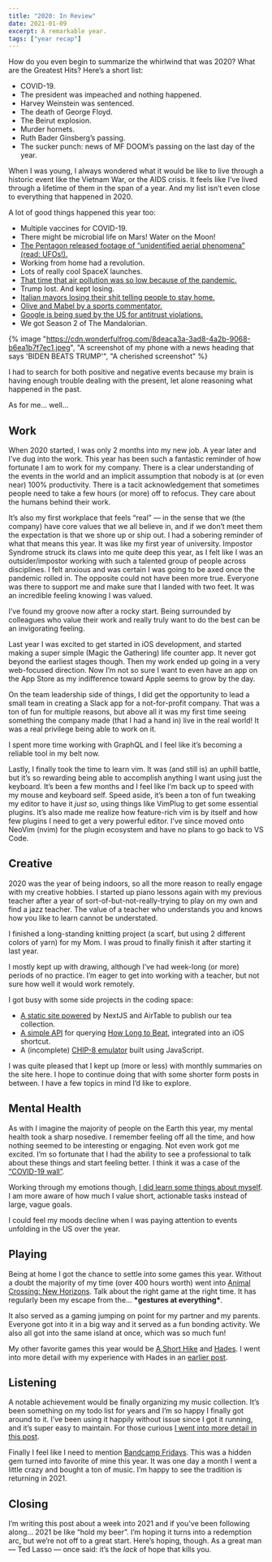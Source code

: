 ```yaml
---
title: "2020: In Review"
date: 2021-01-09
excerpt: A remarkable year.
tags: ["year recap"]
---
```


How do you even begin to summarize the whirlwind that was 2020? What are the Greatest Hits? Here’s a short list:

- COVID-19.
- The president was impeached and nothing happened.
- Harvey Weinstein was sentenced.
- The death of George Floyd.
- The Beirut explosion.
- Murder hornets.
- Ruth Bader Ginsberg’s passing.
- The sucker punch: news of MF DOOM’s passing on the last day of the year.

When I was young, I always wondered what it would be like to live through a historic event like the Vietnam War, or the AIDS crisis. It feels like I’ve lived through a lifetime of them in the span of a year. And my list isn’t even close to everything that happened in 2020.

A lot of good things happened this year too:

- Multiple vaccines for COVID-19.
- There might be microbial life on Mars! Water on the Moon!
- [The Pentagon released footage of “unidentified aerial phenomena” (read: UFOs!).][ufos]
- Working from home had a revolution.
- Lots of really cool SpaceX launches.
- [That time that air pollution was so low because of the pandemic.][pollution]
- Trump lost. And kept losing.
- [Italian mayors losing their shit telling people to stay home.][mayors]
- [Olive and Mabel by a sports commentator.][commentator]
- [Google is being sued by the US for antitrust violations.][antitrust]
- We got Season 2 of The Mandalorian.

{% image "https://cdn.wonderfulfrog.com/8deaca3a-3ad8-4a2b-9068-b6ea1b7f7ec1.jpeg", "A screenshot of my phone with a news heading that says 'BIDEN BEATS TRUMP'", "A cherished screenshot" %}

I had to search for both positive and negative events because my brain is having enough trouble dealing with the present, let alone reasoning what happened in the past.

As for me... well...

## Work

When 2020 started, I was only 2 months into my new job. A year later and I’ve dug into the work. This year has been such a fantastic reminder of how fortunate I am to work for my company. There is a clear understanding of the events in the world and an implicit assumption that nobody is at (or even near) 100% productivity. There is a tacit acknowledgement that sometimes people need to take a few hours (or more) off to refocus. They care about the humans behind their work.

It’s also my first workplace that feels “real” — in the sense that we (the company) have core values that we all believe in, and if we don’t meet them the expectation is that we shore up or ship out. I had a sobering reminder of what that means this year. It was like my first year of university. Impostor Syndrome struck its claws into me quite deep this year, as I felt like I was an outsider/impostor working with such a talented group of people across disciplines. I felt anxious and was certain I was going to be axed once the pandemic rolled in. The opposite could not have been more true. Everyone was there to support me and make sure that I landed with two feet. It was an incredible feeling knowing I was valued.

I’ve found my groove now after a rocky start. Being surrounded by colleagues who value their work and really truly want to do the best can be an invigorating feeling.

Last year I was excited to get started in iOS development, and started making a super simple (Magic the Gathering) life counter app. It never got beyond the earliest stages though. Then my work ended up going in a very web-focused direction. Now I’m not so sure I want to even have an app on the App Store as my indifference toward Apple seems to grow by the day.

On the team leadership side of things, I did get the opportunity to lead a small team in creating a Slack app for a not-for-profit company. That was a ton of fun for multiple reasons, but above all it was my first time seeing something the company made (that I had a hand in) live in the real world! It was a real privilege being able to work on it.

I spent more time working with GraphQL and I feel like it’s becoming a reliable tool in my belt now.

Lastly, I finally took the time to learn vim. It was (and still is) an uphill battle, but it’s so rewarding being able to accomplish anything I want using just the keyboard. It’s been a few months and I feel like I’m back up to speed with my mouse and keyboard self. Speed aside, it’s been a ton of fun tweaking my editor to have it _just so_, using things like VimPlug to get some essential plugins. It’s also made me realize how feature-rich vim is by itself and how few plugins I need to get a very powerful editor. I’ve since moved onto NeoVim (nvim) for the plugin ecosystem and have no plans to go back to VS Code.

## Creative

2020 was the year of being indoors, so all the more reason to really engage with my creative hobbies. I started up piano lessons again with my previous teacher after a year of sort-of-but-not-really-trying to play on my own and find a jazz teacher. The value of a teacher who understands you and knows how you like to learn cannot be understated.

I finished a long-standing knitting project (a scarf, but using 2 different colors of yarn) for my Mom. I was proud to finally finish it after starting it last year.

I mostly kept up with drawing, although I’ve had week-long (or more) periods of no practice. I’m eager to get into working with a teacher, but not sure how well it would work remotely.

I got busy with some side projects in the coding space:

- [A static site powered][teabase] by NextJS and AirTable to publish our tea collection.
- [A simple API][hltbapi] for querying [How Long to Beat][hltb], integrated into an iOS shortcut.
- A (incomplete) [CHIP-8 emulator][chip8] built using JavaScript.

I was quite pleased that I kept up (more or less) with monthly summaries on the site here. I hope to continue doing that with some shorter form posts in between. I have a few topics in mind I’d like to explore.

## Mental Health

As with I imagine the majority of people on the Earth this year, my mental health took a sharp nosedive. I remember feeling off all the time, and how nothing seemed to be interesting or engaging. Not even work got me excited. I’m so fortunate that I had the ability to see a professional to talk about these things and start feeling better. I think it was a case of the [“COVID-19 wall”][covidwall].

Working through my emotions though, [I did learn some things about myself][octrecently]. I am more aware of how much I value short, actionable tasks instead of large, vague goals.

I could feel my moods decline when I was paying attention to events unfolding in the US over the year.

## Playing

Being at home I got the chance to settle into some games this year. Without a doubt the majority of my time (over 400 hours worth) went into [Animal Crossing: New Horizons][acnh]. Talk about the right game at the right time. It has regularly been my escape from the... **\*gestures at everything\***.

It also served as a gaming jumping on point for my partner and my parents. Everyone got into it in a big way and it served as a fun bonding activity. We also all got into the same island at once, which was so much fun!

My other favorite games this year would be [A Short Hike][ash] and [Hades][hades]. I went into more detail with my experience with Hades in an [earlier post][novrecently].

## Listening

A notable achievement would be finally organizing my music collection. It’s been something on my todo list for years and I’m so happy I finally got around to it. I’ve been using it happily without issue since I got it running, and it’s super easy to maintain. For those curious [I went into more detail in this post][music].

Finally I feel like I need to mention [Bandcamp Fridays][bcf]. This was a hidden gem turned into favorite of mine this year. It was one day a month I went a little crazy and bought a ton of music. I’m happy to see the tradition is returning in 2021.

## Closing

I’m writing this post about a week into 2021 and if you’ve been following along... 2021 be like “hold my beer”. I’m hoping it turns into a redemption arc, but we’re not off to a great start. Here’s hoping, though. As a great man — Ted Lasso — once said: it’s the _lack_ of hope that kills you.

[ufos]: https://www.cnn.com/2020/04/27/politics/pentagon-ufo-videos/index.html
[pollution]: https://www.insider.com/before-after-photos-show-less-air-pollution-during-pandemic-lockdown
[mayors]: https://www.youtube.com/watch?v=KxtGJsnLgSc
[commentator]: https://www.youtube.com/watch?v=vPhpJuraz14
[antitrust]: https://www.washingtonpost.com/technology/2020/12/17/google-search-antitrust-lawsuit/
[teabase]: https://teabase.vercel.app
[hltb]: https://howlongtobeat.com
[hltbapi]: http://hltb-api.vercel.app/
[chip8]: https://github.com/devinwl/chip-8
[covidwall]: https://metro.co.uk/2020/09/23/how-to-push-through-six-month-coronavirus-wall-13309340/
[octrecently]: /posts/recently-10-2020
[acnh]: https://www.animal-crossing.com/new-horizons/
[novrecently]: /posts/recently-11-2020
[hades]: https://www.supergiantgames.com/games/hades/
[ash]: https://ashorthike.com
[music]: /posts/take-the-power-back-music
[bcf]: https://daily.bandcamp.com/features/bandcamp-fridays-2021
